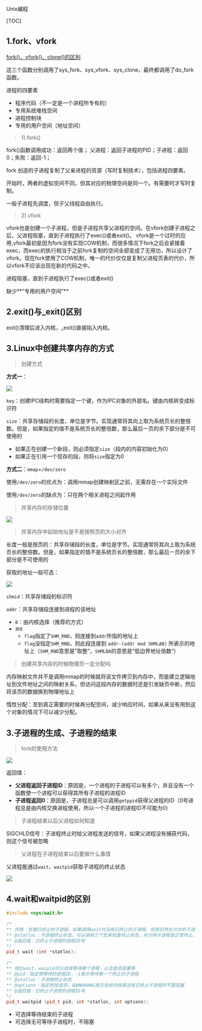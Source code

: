 Unix编程

[TOC]

## 1.fork、vfork

[fork()、vfork()、clone()的区别](https://blog.csdn.net/gogokongyin/article/details/51178257)

这三个函数分别调用了sys_fork、sys_vfork、sys_clone，最终都调用了do_fork函数。

进程的四要素

- 程序代码（不一定是一个进程所专有的）
- 专用系统堆栈空间
- 进程控制块
- 专用的用户空间（地址空间）

> 1).fork()

fork()函数调用成功：返回两个值； 父进程：返回子进程的PID；子进程：返回0；失败：返回-1；

fork 创造的子进程复制了父亲进程的资源（写时复制技术），包括进程四要素。

开始时，两者的虚拟空间不同，但其对应的物理空间是同一个。有需要时才写时复制。

一般子进程先调度，但子父线程自由执行。

> 2).vfork

vfork也是创建一个子进程，但是子进程共享父进程的空间。在vfork创建子进程之后，父进程阻塞，直到子进程执行了exec()或者exit()。 vfork是一个过时的应用,vfork最初是因为fork没有实现COW机制，而很多情况下fork之后会紧接着exec，而exec的执行相当于之前fork复制的空间全部变成了无用功，所以设计了vfork。现在fork使用了COW机制，唯一的代价仅仅是复制父进程页表的代价，所以vfork不应该出现在新的代码之中。

进程阻塞，直到子进程执行了exec()或者exit()

缺少**“专用的用户空间”**

## 2.exit()与_exit()区别

exit()清理后进入内核，_exit()直接陷入内核。

## 3.Linux中创建共享内存的方式

> 创建方式

**方式一**：

![](https://github.com/arkingc/note/raw/master/pic/apue-ipc-19.png) 

`key`：创建IPC结构时需要指定一个键，作为IPC对象的外部名。键由内核转变成标识符

`size`：共享存储段的长度，单位是字节。实现通常将其向上取为系统页长的整倍数。但是，如果指定的值不是系统页长的整倍数，那么最后一页的余下部分是不可使用的

- 如果正在创建一个新段，则必须指定`size`（段内的内容初始化为0） 
- 如果正在引用一个现存的段，则将`size`指定为0 

**方式二**：`mmap`+`/dev/zero`

使用`/dev/zero`的优点为：调用mmap创建映射区之前，无需存在一个实际文件

使用`/dev/zero`的缺点为：只在两个相关进程之间起作用

> 共享内存的存储位置

![](https://github.com/arkingc/note/raw/master/pic/apue-ipc-23.png) 

> 共享内存中起始地址是不是按照页的大小对齐 

长度一般是按页的：共享存储段的长度，单位是字节。实现通常将其向上取为系统页长的整倍数。但是，如果指定的值不是系统页长的整倍数，那么最后一页的余下部分是不可使用的

获取的地址一般可选：

![](https://github.com/arkingc/note/raw/master/pic/apue-ipc-21.png) 

`shmid`：共享存储段的标识符

`addr`：共享存储段连接到进程的该地址 

- `0`：由内核选择（推荐的方式）
- `非0`
  - `flag`指定了`SHM_RND`，则连接到`addr`所指的地址上 
  - `flag`没指定`SHM_RND`，则此段连接到 `addr-(addr mod SHMLAB)` 所表示的地址上（`SHM_RND`意思是”取整“，`SHMLBA`的意思是”低边界地址倍数“） 

> 创建共享内存的时候物理页一定分配吗 

内存映射文件并不是调用mmap的时候就将该文件拷贝到内存中，而是建立逻辑地址到文件地址之间的映射关系，但访问这段内存的数据时还是引发缺页中断，然后将该页的数据换到物理地址上

惰性分配：至到真正需要的时候再分配空间，减少响应时间，如果从来没有用到这个对象的情况下可以减少分配。 

## 3.子进程的生成、子进程的结束

> fork的使用方法 

![](https://github.com/arkingc/note/raw/master/pic/apue-processctr-2.png) 

返回值： 

- **父进程返回子进程ID**：原因是，一个进程的子进程可以有多个，并且没有一个函数使一个进程可以获得其所有子进程的进程ID 
- **子进程返回0**：原因是，子进程总是可以调用`getppid`获得父进程的ID（0号进程总是由内核交换进程使用，所以一个子进程的进程ID不可能为0） 

> 子进程结束以后父进程如何知道 

SIGCHLD信号：子进程终止时给父进程发送的信号，如果父进程没有捕获代码，则这个信号被忽略 

> 父进程在子进程结束以后要做什么事情 

父进程能通过`wait`、`waitpid`获取子进程的终止状态 

![](https://github.com/arkingc/note/raw/master/pic/apue-processctr-4.png) 

## 4.wait和waitpid的区别

```c++
#include <sys/wait.h>

/*
** 作用：处理已终止的子进程，如果调用wait时没有已终止的子进程，但有仍然在允许的子进程，则wait会阻塞到现有子进程第一个终止为止
** @statloc：子进程终止状态，可以调用三个宏来检查终止状态，并分辨子进程是正常终止、由某个信号杀死还是作业控制停止
** @返回值：已终止子进程的进程ID号
*/
pid_t wait (int *statloc);

/*
** 相比wait，waipid可以选择等待哪个进程，以及是否阻塞等
** @pid：指定想等待的进程ID，-1表示等待第一个终止的子进程
** @statloc：子进程终止状态
** @options：指定附加选项，如WNOHANG表示告知内核再没有已终止子进程时不要阻塞
** @返回值：已终止子进程的进程ID号
*/
pid_t waitpid (pid_t pid, int *statloc, int options);
```

- 可选择等待结束的子进程
- 可选择无可等待子进程时，不阻塞

